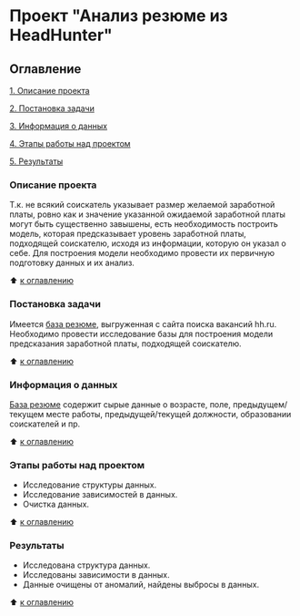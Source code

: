 # Проект "Анализ резюме из HeadHunter"

## Оглавление
[1. Описание проекта](https://github.com/isstorozhev/python_project/blob/main/README.md#Описание-проекта)

[2. Постановка задачи](https://github.com/isstorozhev/python_project/blob/main/README.md#Постановка-задачи)

[3. Информация о данных](https://github.com/isstorozhev/python_project/blob/main/README.md#Информация-о-данных)

[4. Этапы работы над проектом](https://github.com/isstorozhev/python_project/blob/main/README.md#Этапы-работы-над-проектом)

[5. Результаты](https://github.com/isstorozhev/python_project/blob/main/README.md#Результаты)

### Описание проекта
Т.к. не всякий соискатель указывает размер желаемой заработной платы, ровно как и значение указанной ожидаемой заработной платы могут быть существенно завышены, есть необходимость построить модель, которая предсказывает уровень заработной платы, подходящей соискателю, исходя из информации, которую он указал о себе. Для построения модели необходимо провести их первичную подготовку данных и их анализ.

:arrow_up: [к оглавлению](https://github.com/isstorozhev/python_project/blob/main/README.md#Оглавление)

### Постановка задачи
Имеется [база резюме](https://drive.google.com/file/d/12GkJiclhPzFwD5Egn2ZmdsdJp3tR9FBx/view?usp=drive_link), выгруженная с сайта поиска вакансий hh.ru. Необходимо провести исследование базы для построения модели предсказания заработной платы, подходящей соискателю.

:arrow_up: [к оглавлению](https://github.com/isstorozhev/python_project/blob/main/README.md#Оглавление)

### Информация о данных
[База резюме](https://drive.google.com/file/d/12GkJiclhPzFwD5Egn2ZmdsdJp3tR9FBx/view?usp=drive_link) содержит сырые данные о возрасте, поле, предыдущем/текущем месте работы, предыдущей/текущей должности, образовании соискателей и пр.

:arrow_up: [к оглавлению](https://github.com/isstorozhev/python_project/blob/main/README.md#Оглавление)

### Этапы работы над проектом
- Исследование структуры данных.
- Исследование зависимостей в данных.
- Очистка данных.

:arrow_up: [к оглавлению](https://github.com/isstorozhev/python_project/blob/main/README.md#Оглавление)

### Результаты
- Исследована структура данных.
- Исследованы зависимости в данных.
- Данные очищены от аномалий, найдены выбросы в данных.

:arrow_up: [к оглавлению](https://github.com/isstorozhev/python_project/blob/main/README.md#Оглавление)
